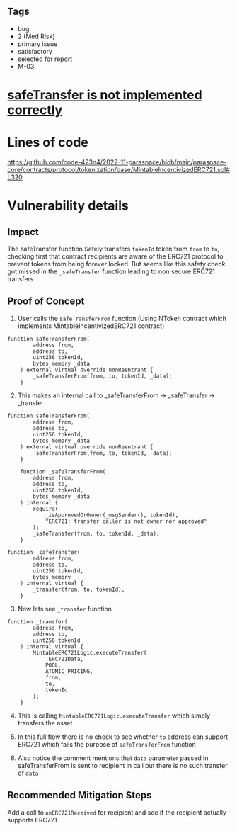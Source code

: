 ## Tags

- bug
- 2 (Med Risk)
- primary issue
- satisfactory
- selected for report
- M-03

# [safeTransfer is not implemented correctly](https://github.com/code-423n4/2022-11-paraspace-findings/issues/235) 

# Lines of code

https://github.com/code-423n4/2022-11-paraspace/blob/main/paraspace-core/contracts/protocol/tokenization/base/MintableIncentivizedERC721.sol#L320


# Vulnerability details

## Impact
The safeTransfer function Safely transfers `tokenId` token from `from` to `to`, checking first that contract recipients are aware of the ERC721 protocol to prevent tokens from being forever locked. But seems like this safety check got missed in the `_safeTransfer` function leading to non secure ERC721 transfers

## Proof of Concept
1. User calls the `safeTransferFrom` function (Using NToken contract which implements MintableIncentivizedERC721 contract)

```
function safeTransferFrom(
        address from,
        address to,
        uint256 tokenId,
        bytes memory _data
    ) external virtual override nonReentrant {
        _safeTransferFrom(from, to, tokenId, _data);
    }
```

2. This makes an internal call to _safeTransferFrom -> _safeTransfer -> _transfer

```
function safeTransferFrom(
        address from,
        address to,
        uint256 tokenId,
        bytes memory _data
    ) external virtual override nonReentrant {
        _safeTransferFrom(from, to, tokenId, _data);
    }

    function _safeTransferFrom(
        address from,
        address to,
        uint256 tokenId,
        bytes memory _data
    ) internal {
        require(
            _isApprovedOrOwner(_msgSender(), tokenId),
            "ERC721: transfer caller is not owner nor approved"
        );
        _safeTransfer(from, to, tokenId, _data);
    }

function _safeTransfer(
        address from,
        address to,
        uint256 tokenId,
        bytes memory
    ) internal virtual {
        _transfer(from, to, tokenId);
    }
```

3. Now lets see `_transfer` function

```
function _transfer(
        address from,
        address to,
        uint256 tokenId
    ) internal virtual {
        MintableERC721Logic.executeTransfer(
            _ERC721Data,
            POOL,
            ATOMIC_PRICING,
            from,
            to,
            tokenId
        );
    }
```

4. This is calling `MintableERC721Logic.executeTransfer` which simply transfers the asset

5. In this full flow there is no check to see whether `to` address can support ERC721 which fails the purpose of `safeTransferFrom` function

6. Also notice the comment mentions that `data` parameter passed in safeTransferFrom is sent to recipient in call but there is no such transfer of `data`

## Recommended Mitigation Steps
Add a call to `onERC721Received` for recipient and see if the recipient actually supports ERC721